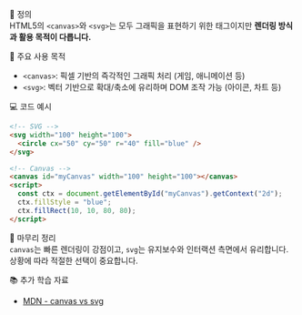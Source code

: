 📘 정의  
HTML5의 `<canvas>`와 `<svg>`는 모두 그래픽을 표현하기 위한 태그이지만 **렌더링 방식과 활용 목적이 다릅니다.**

🎯 주요 사용 목적  
- `<canvas>`: 픽셀 기반의 즉각적인 그래픽 처리 (게임, 애니메이션 등)  
- `<svg>`: 벡터 기반으로 확대/축소에 유리하며 DOM 조작 가능 (아이콘, 차트 등)

💻 코드 예시  
```html
<!-- SVG -->
<svg width="100" height="100">
  <circle cx="50" cy="50" r="40" fill="blue" />
</svg>

<!-- Canvas -->
<canvas id="myCanvas" width="100" height="100"></canvas>
<script>
  const ctx = document.getElementById("myCanvas").getContext("2d");
  ctx.fillStyle = "blue";
  ctx.fillRect(10, 10, 80, 80);
</script>
```

🧩 마무리 정리  
`canvas`는 빠른 렌더링이 강점이고, `svg`는 유지보수와 인터랙션 측면에서 유리합니다. 상황에 따라 적절한 선택이 중요합니다.

📚 추가 학습 자료  
- [MDN - canvas vs svg](https://developer.mozilla.org/ko/docs/Web/API/Canvas_API/Tutorial/Basic_usage)

